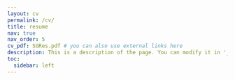 ```yaml
---
layout: cv
permalink: /cv/
title: resume
nav: true
nav_order: 5
cv_pdf: SGRes.pdf # you can also use external links here
description: This is a description of the page. You can modify it in '_pages/cv.md'. You can also change or remove the top pdf download button.
toc:
  sidebar: left
---
```

